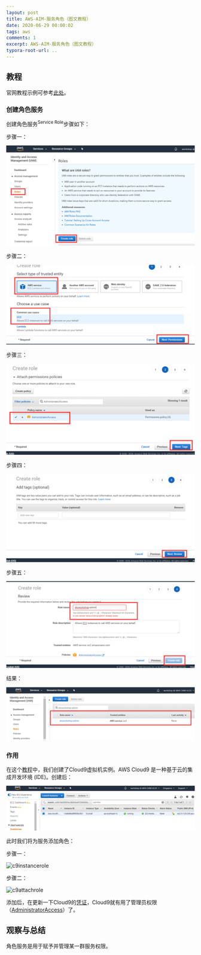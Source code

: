 ```yaml
---
layout: post
title: AWS-AIM-服务角色（图文教程）
date: 2020-06-29 00:00:02
tags: aws
comments: 1
excerpt: AWS-AIM-服务角色（图文教程）
typora-root-url: ..
---
```




## 教程

官网教程示例可参考[此处](https://www.eksworkshop.com/020_prerequisites/iamrole/)。

### 创建角色服务

创建角色服务<sup>Service Role</sup>步骤如下：

步骤一：

![image-20200629165803671](/../assets/blog_res/image-20200629165803671.png)

步骤二：

![image-20200629165905083](/../assets/blog_res/image-20200629165905083.png)

步骤三：

![image-20200629165934212](/../assets/blog_res/image-20200629165934212.png)

步骤四：

![image-20200629165959635](/../assets/blog_res/image-20200629165959635.png)

步骤五：

![image-20200629170032254](/../assets/blog_res/image-20200629170032254.png)

结果：

![image-20200629170242891](/../assets/blog_res/image-20200629170242891.png)

### 作用

在这个[教程](https://www.eksworkshop.com/020_prerequisites/workspace/)中，我们创建了Cloud9虚拟机实例。AWS Cloud9 是一种基于云的集成开发环境 (IDE)。创建后：

![image-20200629171059650](/../assets/blog_res/image-20200629171059650.png)

此时我们将为服务添加角色：

步骤一：

![c9instancerole](https://www.eksworkshop.com/images/c9instancerole.png)

步骤二：

![c9attachrole](https://www.eksworkshop.com/images/c9attachrole.png)

添加后，在更新一下Cloud9的[凭证](https://www.eksworkshop.com/020_prerequisites/workspaceiam/)，Cloud9就有用了管理员权限（[AdministratorAccess](https://console.aws.amazon.com/iam/home#/policies/arn%3Aaws%3Aiam%3A%3Aaws%3Apolicy%2FAdministratorAccess?section=permissions)）了。

## 观察与总结

角色服务是用于赋予并管理某一群服务权限。